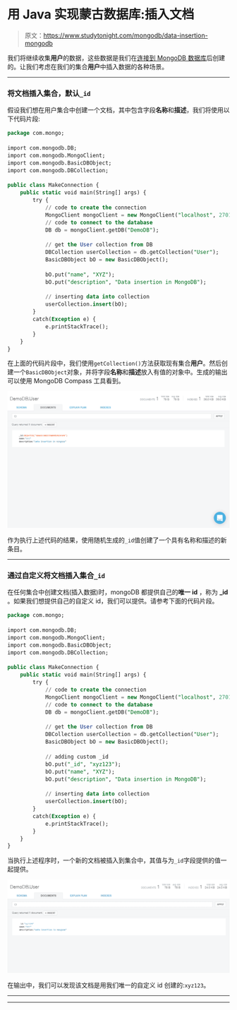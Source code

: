 # 用 Java 实现蒙古数据库:插入文档

> 原文：<https://www.studytonight.com/mongodb/data-insertion-mongodb>

我们将继续收集**用户**的数据，这些数据是我们在[连接到 MongoDB 数据库](java-integration)后创建的。让我们考虑在我们的集合**用户**中插入数据的各种场景。

* * *

### 将文档插入集合，默认`_id`

假设我们想在用户集合中创建一个文档，其中包含字段**名称**和**描述**，我们将使用以下代码片段:

```sql
package com.mongo;

import com.mongodb.DB; 
import com.mongodb.MongoClient; 
import com.mongodb.BasicDBObject;
import com.mongodb.DBCollection;

public class MakeConnection { 
	public static void main(String[] args) {
		try { 
			// code to create the connection
			MongoClient mongoClient = new MongoClient("localhost", 27017); 
			// code to connect to the database
			DB db = mongoClient.getDB("DemoDB");

			// get the User collection from DB
			DBCollection userCollection = db.getCollection("User");
			BasicDBObject bO = new BasicDBObject();

			bO.put("name", "XYZ");
			bO.put("description", "Data insertion in MongoDB");

			// inserting data into collection
			userCollection.insert(bO);
		} 
		catch(Exception e) { 
			e.printStackTrace(); 
		} 
	}
}
```

在上面的代码片段中，我们使用`getCollection()`方法获取现有集合**用户**。然后创建一个`BasicDBObject`对象，并将字段**名称**和**描述**放入有值的对象中。生成的输出可以使用 MongoDB Compass 工具看到。

![Data Insertion in MongoDB](img/366fa3079697be1d23283ce75ae3eb78.png)

作为执行上述代码的结果，使用随机生成的`_id`值创建了一个具有名称和描述的新条目。

* * *

### 通过自定义将文档插入集合`_id`

在任何集合中创建文档(插入数据)时，mongoDB 都提供自己的**唯一 id** ，称为 **_id** 。如果我们想提供自己的自定义 id，我们可以提供。请参考下面的代码片段。

```sql
package com.mongo;

import com.mongodb.DB; 
import com.mongodb.MongoClient; 
import com.mongodb.BasicDBObject;
import com.mongodb.DBCollection;

public class MakeConnection { 
	public static void main(String[] args) {
		try { 
			// code to create the connection
			MongoClient mongoClient = new MongoClient("localhost", 27017); 
			// code to connect to the database
			DB db = mongoClient.getDB("DemoDB");

			// get the User collection from DB
			DBCollection userCollection = db.getCollection("User");
			BasicDBObject bO = new BasicDBObject();

			// adding custom _id
			bO.put("_id", "xyz123");
			bO.put("name", "XYZ");
			bO.put("description", "Data insertion in MongoDB");

			// inserting data into collection
			userCollection.insert(bO);
		} 
		catch(Exception e) { 
			e.printStackTrace(); 
		} 
	}
}
```

当执行上述程序时，一个新的文档被插入到集合中，其值与为`_id`字段提供的值一起提供。

![Data Insertion in MongoDB](img/de588b468aa333683acb4bfebe7f6b66.png)

在输出中，我们可以发现该文档是用我们唯一的自定义 id 创建的:`xyz123`。

* * *

* * *